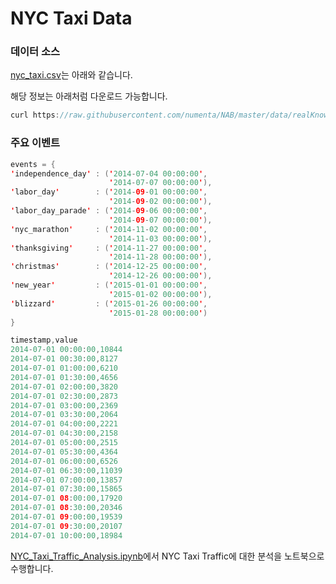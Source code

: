 # NYC Taxi Data

### 데이터 소스

[nyc_taxi.csv](https://github.com/kyopark2014/ML-anomaly-detection/blob/main/ny-taxi/nyc_taxi.csv)는 아래와 같습니다.

해당 정보는 아래처럼 다운로드 가능합니다.

```java
curl https://raw.githubusercontent.com/numenta/NAB/master/data/realKnownCause/nyc_taxi.csv -o nyc_taxi.csv
```


### 주요 이벤트

```java
events = {
'independence_day' : ('2014-07-04 00:00:00',
                      '2014-07-07 00:00:00'),
'labor_day'        : ('2014-09-01 00:00:00',
                      '2014-09-02 00:00:00'),
'labor_day_parade' : ('2014-09-06 00:00:00',
                      '2014-09-07 00:00:00'),
'nyc_marathon'     : ('2014-11-02 00:00:00',
                      '2014-11-03 00:00:00'),
'thanksgiving'     : ('2014-11-27 00:00:00',
                      '2014-11-28 00:00:00'),
'christmas'        : ('2014-12-25 00:00:00',
                      '2014-12-26 00:00:00'),
'new_year'         : ('2015-01-01 00:00:00',
                      '2015-01-02 00:00:00'),
'blizzard'         : ('2015-01-26 00:00:00',
                      '2015-01-28 00:00:00')
}
```



```java
timestamp,value
2014-07-01 00:00:00,10844
2014-07-01 00:30:00,8127
2014-07-01 01:00:00,6210
2014-07-01 01:30:00,4656
2014-07-01 02:00:00,3820
2014-07-01 02:30:00,2873
2014-07-01 03:00:00,2369
2014-07-01 03:30:00,2064
2014-07-01 04:00:00,2221
2014-07-01 04:30:00,2158
2014-07-01 05:00:00,2515
2014-07-01 05:30:00,4364
2014-07-01 06:00:00,6526
2014-07-01 06:30:00,11039
2014-07-01 07:00:00,13857
2014-07-01 07:30:00,15865
2014-07-01 08:00:00,17920
2014-07-01 08:30:00,20346
2014-07-01 09:00:00,19539
2014-07-01 09:30:00,20107
2014-07-01 10:00:00,18984
```


[NYC_Taxi_Traffic_Analysis.ipynb](https://github.com/kyopark2014/ML-anomaly-detection/blob/main/ny-taxi/NYC_Taxi_Traffic_Analysis.ipynb)에서 NYC Taxi Traffic에 대한 분석을 노트북으로 수행합니다.


